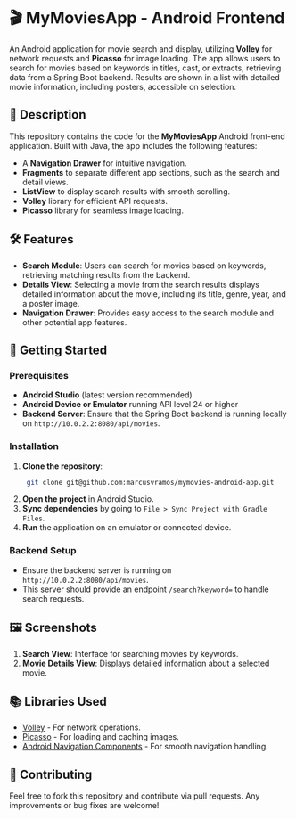 # 🎬 MyMoviesApp - Android Frontend

An Android application for movie search and display, utilizing **Volley** for network requests and **Picasso** for image loading. The app allows users to search for movies based on keywords in titles, cast, or extracts, retrieving data from a Spring Boot backend. Results are shown in a list with detailed movie information, including posters, accessible on selection.

## 📜 Description

This repository contains the code for the **MyMoviesApp** Android front-end application. Built with Java, the app includes the following features:
- A **Navigation Drawer** for intuitive navigation.
- **Fragments** to separate different app sections, such as the search and detail views.
- **ListView** to display search results with smooth scrolling.
- **Volley** library for efficient API requests.
- **Picasso** library for seamless image loading.

## 🛠️ Features

- **Search Module**: Users can search for movies based on keywords, retrieving matching results from the backend.
- **Details View**: Selecting a movie from the search results displays detailed information about the movie, including its title, genre, year, and a poster image.
- **Navigation Drawer**: Provides easy access to the search module and other potential app features.

## 🚀 Getting Started

### Prerequisites

- **Android Studio** (latest version recommended)
- **Android Device or Emulator** running API level 24 or higher
- **Backend Server**: Ensure that the Spring Boot backend is running locally on `http://10.0.2.2:8080/api/movies`.

### Installation

1. **Clone the repository**:
   ```bash
    git clone git@github.com:marcusvramos/mymovies-android-app.git
   ```
2. **Open the project** in Android Studio.
3. **Sync dependencies** by going to `File > Sync Project with Gradle Files`.
4. **Run** the application on an emulator or connected device.

### Backend Setup

- Ensure the backend server is running on `http://10.0.2.2:8080/api/movies`.
- This server should provide an endpoint `/search?keyword=` to handle search requests.

## 🖼️ Screenshots

1. **Search View**: Interface for searching movies by keywords.
2. **Movie Details View**: Displays detailed information about a selected movie.

## 📚 Libraries Used

- [Volley](https://developer.android.com/training/volley) - For network operations.
- [Picasso](https://square.github.io/picasso/) - For loading and caching images.
- [Android Navigation Components](https://developer.android.com/guide/navigation) - For smooth navigation handling.

## 🤝 Contributing

Feel free to fork this repository and contribute via pull requests. Any improvements or bug fixes are welcome!
